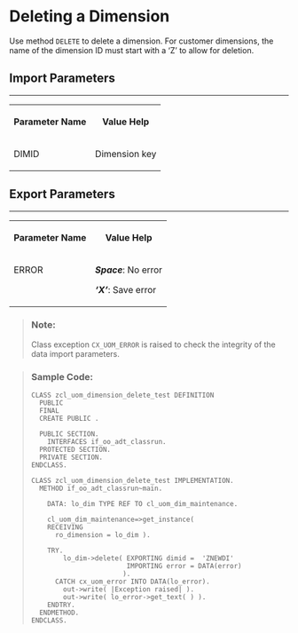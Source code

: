 <!-- loio473b3cef24484784bd9df78b31c64990 -->

# Deleting a Dimension

Use method `DELETE` to delete a dimension. For customer dimensions, the name of the dimension ID must start with a ‘Z’ to allow for deletion.



<a name="loio473b3cef24484784bd9df78b31c64990__section_u5d_g4v_plb"/>

## Import Parameters

****


<table>
<tr>
<th valign="top">

Parameter Name



</th>
<th valign="top">

Value Help



</th>
</tr>
<tr>
<td valign="top">

DIMID



</td>
<td valign="top">

Dimension key



</td>
</tr>
</table>



<a name="loio473b3cef24484784bd9df78b31c64990__section_fkc_ddv_plb"/>

## Export Parameters

****


<table>
<tr>
<th valign="top">

Parameter Name



</th>
<th valign="top">

Value Help



</th>
</tr>
<tr>
<td valign="top">

ERROR



</td>
<td valign="top">

***Space***: No error

***‘X’***: Save error



</td>
</tr>
</table>

> ### Note:  
> Class exception `CX_UOM_ERROR` is raised to check the integrity of the data import parameters.

> ### Sample Code:  
> ```abap
> CLASS zcl_uom_dimension_delete_test DEFINITION 
>   PUBLIC 
>   FINAL 
>   CREATE PUBLIC . 
>  
>   PUBLIC SECTION. 
>     INTERFACES if_oo_adt_classrun. 
>   PROTECTED SECTION. 
>   PRIVATE SECTION. 
> ENDCLASS. 
>  
> CLASS zcl_uom_dimension_delete_test IMPLEMENTATION. 
>   METHOD if_oo_adt_classrun~main. 
>  
>     DATA: lo_dim TYPE REF TO cl_uom_dim_maintenance. 
>  
>     cl_uom_dim_maintenance=>get_instance( 
>     RECEIVING 
>       ro_dimension = lo_dim ). 
>  
>     TRY. 
>         lo_dim->delete( EXPORTING dimid =  'ZNEWDI' 
>                         IMPORTING error = DATA(error) 
>                        ). 
>       CATCH cx_uom_error INTO DATA(lo_error). 
>         out->write( |Exception raised| ). 
>         out->write( lo_error->get_text( ) ). 
>     ENDTRY. 
>   ENDMETHOD. 
> ENDCLASS.
> 
> ```

